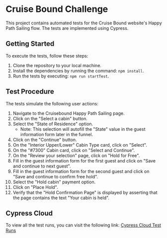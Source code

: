 # Cruise Bound Challenge

This project contains automated tests for the Cruise Bound website's Happy Path Sailing flow. The tests are implemented using Cypress.

## Getting Started

To execute the tests, follow these steps:

1. Clone the repository to your local machine.
2. Install the dependencies by running the command: `npm install`.
3. Run the tests by executing: `npm run startTest`.

## Test Procedure

The tests simulate the following user actions:

1. Navigate to the Cruisebound Happy Path Sailing page.
2. Click on the "Select a cabin" button.
3. Select the "State of Residence" option.
   - Note: This selection will autofill the "State" value in the guest information form later in the funnel.
4. Click on the "Continue" button.
5. On the "Interior Upper/Lower" Cabin Type card, click on "Select".
6. On the "#7300" Cabin card, click on "Select and Continue".
7. On the "Review your selection" page, click on "Hold for Free".
8. Fill in the guest information form for the first guest and click on "Save and continue to next guest".
9. Fill in the guest information form for the second guest and click on "Save and continue to confirm free hold".
10. Select the "Hold cabin" payment option.
11. Click on "Place Hold".
12. Verify that the "Hold Confirmation Page" is displayed by asserting that the page contains the text "Your cabin is held".

## Cypress Cloud

To view all the test runs, you can visit the following link: [Cypress Cloud Test Runs](https://cloud.cypress.io/projects/kgf6ie)

